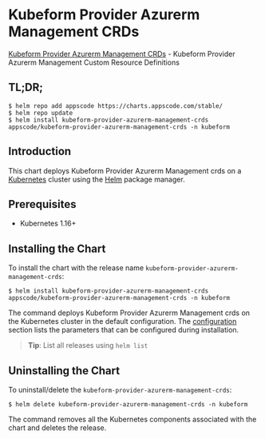 # Kubeform Provider Azurerm Management CRDs

[Kubeform Provider Azurerm Management CRDs](https://github.com/kubeform) - Kubeform Provider Azurerm Management Custom Resource Definitions

## TL;DR;

```console
$ helm repo add appscode https://charts.appscode.com/stable/
$ helm repo update
$ helm install kubeform-provider-azurerm-management-crds appscode/kubeform-provider-azurerm-management-crds -n kubeform
```

## Introduction

This chart deploys Kubeform Provider Azurerm Management crds on a [Kubernetes](http://kubernetes.io) cluster using the [Helm](https://helm.sh) package manager.

## Prerequisites

- Kubernetes 1.16+

## Installing the Chart

To install the chart with the release name `kubeform-provider-azurerm-management-crds`:

```console
$ helm install kubeform-provider-azurerm-management-crds appscode/kubeform-provider-azurerm-management-crds -n kubeform
```

The command deploys Kubeform Provider Azurerm Management crds on the Kubernetes cluster in the default configuration. The [configuration](#configuration) section lists the parameters that can be configured during installation.

> **Tip**: List all releases using `helm list`

## Uninstalling the Chart

To uninstall/delete the `kubeform-provider-azurerm-management-crds`:

```console
$ helm delete kubeform-provider-azurerm-management-crds -n kubeform
```

The command removes all the Kubernetes components associated with the chart and deletes the release.


